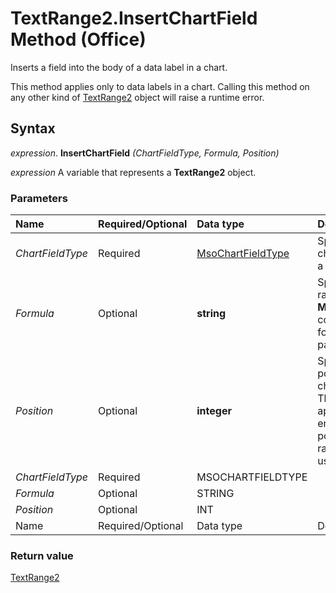 
# TextRange2.InsertChartField Method (Office)

Inserts a field into the body of a data label in a chart. 

This method applies only to data labels in a chart. Calling this method on any other kind of [TextRange2](a6a59c9b-9b64-c1e2-2e98-a1f99025c877.md) object will raise a runtime error.

## Syntax

 _expression_. **InsertChartField** _(ChartFieldType,_ _Formula,_ _Position)_

 _expression_ A variable that represents a **TextRange2** object.


### Parameters



|**Name**|**Required/Optional**|**Data type**|**Description**|
|:-----|:-----|:-----|:-----|
| _ChartFieldType_|Required|[MsoChartFieldType](ce6b367d-d09f-4345-33e3-f181b1a9a41d.md)|Specifies the type of chart field to insert into a data label.|
| _Formula_|Optional|**string**|Specifies a cell (or range) if the  **MsoChartFieldFormula** constant is passed in for the _ChartFieldType_ parameter.|
| _Position_|Optional|**integer**|Specifies the character position where the chart field is inserted. The default is to append the field to the end of the text. If the position value is out of range, the default is used.|
| _ChartFieldType_|Required|MSOCHARTFIELDTYPE||
| _Formula_|Optional|STRING||
| _Position_|Optional|INT||
|Name|Required/Optional|Data type|Description|

### Return value

[TextRange2](a6a59c9b-9b64-c1e2-2e98-a1f99025c877.md)

